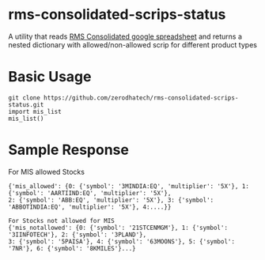 # rms-consolidated-scrips-status
A utility that reads <a href="https://docs.google.com/spreadsheets/d/1ZTyh6GiHTwA1d-ApYdn5iCmRiBLZoAtwigS7VyLUk_Y/edit#gid=0">RMS Consolidated google spreadsheet</a> and returns a nested dictionary with allowed/non-allowed scrip for different product types

# Basic Usage
``` 
git clone https://github.com/zerodhatech/rms-consolidated-scrips-status.git
import mis_list
mis_list()
```
# Sample Response
For MIS allowed Stocks
```
{'mis_allowed': {0: {'symbol': '3MINDIA:EQ', 'multiplier': '5X'}, 1: {'symbol': 'AARTIIND:EQ', 'multiplier': '5X'},
2: {'symbol': 'ABB:EQ', 'multiplier': '5X'}, 3: {'symbol': 'ABBOTINDIA:EQ', 'multiplier': '5X'}, 4:....}}

For Stocks not allowed for MIS 
{'mis_notallowed': {0: {'symbol': '21STCENMGM'}, 1: {'symbol': '3IINFOTECH'}, 2: {'symbol': '3PLAND'}, 
3: {'symbol': '5PAISA'}, 4: {'symbol': '63MOONS'}, 5: {'symbol': '7NR'}, 6: {'symbol': '8KMILES'}...}
